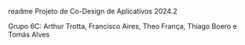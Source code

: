 readme
Projeto de Co-Design de Aplicativos 2024.2

Grupo 6C: Arthur Trotta, Francisco Aires, Theo França, Thiago Boero e Tomás Alves